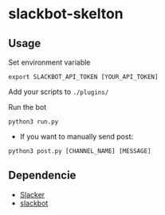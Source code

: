 # slackbot-skelton

## Usage

Set environment variable

```
export SLACKBOT_API_TOKEN [YOUR_API_TOKEN]
```

Add your scripts to `./plugins/`

Run the bot

```
python3 run.py
```

- If you want to manually send post:

```
python3 post.py [CHANNEL_NAME] [MESSAGE]
```

## Dependencie

- [Slacker](https://github.com/os/slacker)
- [slackbot](https://github.com/lins05/slackbot)
